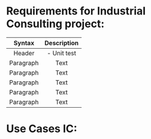 # Requirements for Industrial Consulting project:


| Syntax      | Description |
|   :----:    |    :----:   |
| Header      | -	Unit test       |
| Paragraph   | Text        |
| Paragraph   | Text        |
| Paragraph   | Text        |
| Paragraph   | Text        |
| Paragraph   | Text        |






# Use Cases IC:
